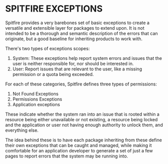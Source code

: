 
# SPITFIRE EXCEPTIONS

Spitfire provides a very barebones set of basic exceptions to create a versatile
and extensible layer for packages to extend upon. It is not intended to be a thorough
and semantic description of the errors that can originate, but a good baseline for
inheriting products to work with.

There's two types of exceptions scopes:

  1. System: These exceptions help report system errors and issues that the user is neither
  responsible for, nor should be interested in.
  2. User: Report issues that are relevant to the user, like a missing permission or a quota
  being exceeded.

For each of these categories, Spitfire defines three types of permissions:

  1. Not Found Exceptions
  2. Permissions Exceptions
  3. Application exceptions

These indicate whether the system ran into an issue that is rooted within a resource being either 
unavailable or not existing, a resource being locked and the application or user not having
enough authority to unlock them, and everything else.

The idea behind these is to have each package inheriting from these define their own exceptions
that can be caught and managed, while making it comfortable for an application developer to generate
a set of just a few pages to report errors that the system may be running into.